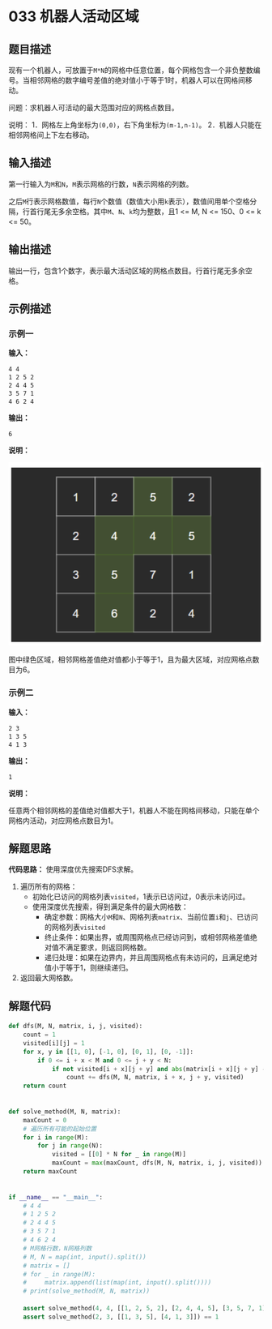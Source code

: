 # 033 机器人活动区域

## 题目描述

现有一个机器人，可放置于`M*N`的网格中任意位置，每个网格包含一个非负整数编号。当相邻网格的数字编号差值的绝对值小于等于1时，机器人可以在网格间移动。

问题：求机器人可活动的最大范围对应的网格点数目。

说明：
1．网格左上角坐标为`(0,0)`，右下角坐标为`(m-1,n-1)`。
2．机器人只能在相邻网格间上下左右移动。

## 输入描述

第一行输入为`M`和`N`，`M`表示网格的行数，`N`表示网格的列数。

之后`M`行表示网格数值，每行`N`个数值（数值大小用`k`表示），数值间用单个空格分隔，行首行尾无多余空格。其中`M`、`N`、`k`均为整数，且1 <= M, N <= 150、0 <= k <= 50。

## 输出描述

输出一行，包含1个数字，表示最大活动区域的网格点数目。行首行尾无多余空格。

## 示例描述

### 示例一

**输入：**
```text
4 4
1 2 5 2
2 4 4 5
3 5 7 1
4 6 2 4
```

**输出：**
```text
6
```

**说明：**

![251-001-sample-analysis](images/033-001-sample-analysis.png)

图中绿色区域，相邻网格差值绝对值都小于等于1，且为最大区域，对应网格点数目为6。

### 示例二

**输入：**
```text
2 3
1 3 5
4 1 3
```

**输出：**
```text
1
```

**说明：**

任意两个相邻网格的差值绝对值都大于1，机器人不能在网格间移动，只能在单个网格内活动，对应网格点数目为1。

## 解题思路

**代码思路：** 使用深度优先搜索DFS求解。
1. 遍历所有的网格：
    - 初始化已访问的网格列表`visited`，1表示已访问过，0表示未访问过。
    - 使用深度优先搜索，得到满足条件的最大网格数：
        - 确定参数：网格大小`M`和`N`、网格列表`matrix`、当前位置`i`和`j`、已访问的网格列表`visited`
        - 终止条件：如果出界，或周围网格点已经访问到，或相邻网格差值绝对值不满足要求，则返回网格数。
        - 递归处理：如果在边界内，并且周围网格点有未访问的，且满足绝对值小于等于1，则继续递归。
2. 返回最大网格数。    

## 解题代码
```python
def dfs(M, N, matrix, i, j, visited):
    count = 1
    visited[i][j] = 1
    for x, y in [[1, 0], [-1, 0], [0, 1], [0, -1]]:
        if 0 <= i + x < M and 0 <= j + y < N:
            if not visited[i + x][j + y] and abs(matrix[i + x][j + y] - matrix[i][j]) <= 1:
                count += dfs(M, N, matrix, i + x, j + y, visited)
    return count


def solve_method(M, N, matrix):
    maxCount = 0
    # 遍历所有可能的起始位置
    for i in range(M):
        for j in range(N):
            visited = [[0] * N for _ in range(M)]
            maxCount = max(maxCount, dfs(M, N, matrix, i, j, visited))
    return maxCount


if __name__ == "__main__":
    # 4 4
    # 1 2 5 2
    # 2 4 4 5
    # 3 5 7 1
    # 4 6 2 4
    # M网格行数，N网格列数
    # M, N = map(int, input().split())
    # matrix = []
    # for _ in range(M):
    #     matrix.append(list(map(int, input().split())))
    # print(solve_method(M, N, matrix))

    assert solve_method(4, 4, [[1, 2, 5, 2], [2, 4, 4, 5], [3, 5, 7, 1], [4, 6, 2, 4]]) == 6
    assert solve_method(2, 3, [[1, 3, 5], [4, 1, 3]]) == 1
```